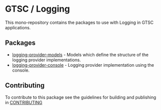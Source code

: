 # GTSC / Logging

This mono-repository contains the packages to use with Logging in GTSC applications.

## Packages

- [logging-provider-models](packages/logging-provider-models/README.md) - Models which define the structure of the logging provider implementations.
- [logging-provider-console](packages/logging-provider-console/README.md) - Logging provider implementation using the console.

## Contributing

To contribute to this package see the guidelines for building and publishing in [CONTRIBUTING](./CONTRIBUTING.md)
